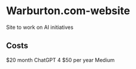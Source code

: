 # Warburton.com-website
Site to work on AI initiatives 

## Costs
$20 month ChatGPT 4
$50 per year Medium
